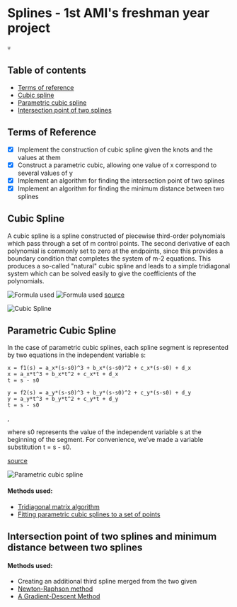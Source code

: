 # Splines - 1st AMI's freshman year project 
:skull:
## Table of contents
* [Terms of reference](#terms-of-reference)
* [Cubic spline](#cubic-spline)
* [Parametric cubic spline](#parametric-cubic-spline)
* [Intersection point of two splines](#intersection-point-of-two-splines-and-minimum-distance-between-two-splines)

## Terms of Reference
 
- [x] Implement the construction of cubic spline given the knots and the values at them
- [x] Construct a parametric cubic, allowing one value of x correspond to several values of y
- [x] Implement an algorithm for finding the intersection point of two splines
- [x] Implement an algorithm for finding the minimum distance between two splines

## Cubic Spline
A cubic spline is a spline constructed of piecewise third-order polynomials which pass through a set of m control points. The second derivative of each polynomial is commonly set to zero at the endpoints, since this provides a boundary condition that completes the system of m-2 equations. This produces a so-called "natural" cubic spline and leads to a simple tridiagonal system which can be solved easily to give the coefficients of the polynomials.

![Formula used](https://i.imgur.com/0lU4qyO.png)
![Formula used](https://i.imgur.com/8lzXqOJ.png)
[source](http://statistica.ru/branches-maths/interpolyatsiya-splaynami-teor-osnovy/)


![Cubic Spline](https://blogs.sas.com/content/iml/files/2020/05/cubicInterp1.png)
	
## Parametric Cubic Spline
In the case of parametric cubic
splines, each spline segment is represented by two equations in the independent variable s:
```
x = f1(s) = a_x*(s-s0)^3 + b_x*(s-s0)^2 + c_x*(s-s0) + d_x
x = a_x*t^3 + b_x*t^2 + c_x*t + d_x
t = s - s0

y = f2(s) = a_y*(s-s0)^3 + b_y*(s-s0)^2 + c_y*(s-s0) + d_y
y = a_y*t^3 + b_y*t^2 + c_y*t + d_y
t = s - s0
```
, 

where s0 represents the value of the independent variable s at the beginning of the segment. For convenience,
we’ve made a variable substitution t = s - s0.

[source](https://www.physicsforums.com/attachments/parametric-spline-tutorialv2-pdf.12898/) 


![Parametric cubic spline](https://i.stack.imgur.com/7hbgQ.png)

#### Methods used:
* [Tridiagonal matrix algorithm](https://en.wikipedia.org/wiki/Tridiagonal_matrix_algorithm)
* [Fitting parametric cubic splines to a set of points](https://www.physicsforums.com/attachments/parametric-spline-tutorialv2-pdf.12898)

## Intersection point of two splines and minimum distance between two splines

#### Methods used:
* Creating an additional third spline merged from the two given
* [Newton-Raphson method](https://en.wikipedia.org/wiki/Newton%27s_method)
* [A Gradient-Descent Method](https://hal.archives-ouvertes.fr/hal-03854553/file/annpr.pdf)

